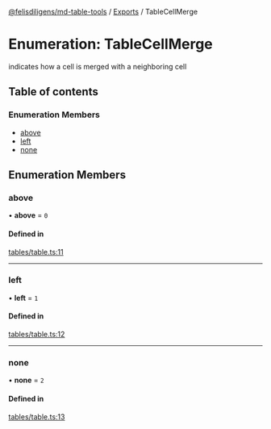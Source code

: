 [@felisdiligens/md-table-tools](../README.md) / [Exports](../modules.md) / TableCellMerge

# Enumeration: TableCellMerge

indicates how a cell is merged with a neighboring cell

## Table of contents

### Enumeration Members

- [above](TableCellMerge.md#above)
- [left](TableCellMerge.md#left)
- [none](TableCellMerge.md#none)

## Enumeration Members

### above

• **above** = ``0``

#### Defined in

[tables/table.ts:11](https://github.com/FelisDiligens/md-table-tools/blob/1e1bcfc/src/tables/table.ts#L11)

___

### left

• **left** = ``1``

#### Defined in

[tables/table.ts:12](https://github.com/FelisDiligens/md-table-tools/blob/1e1bcfc/src/tables/table.ts#L12)

___

### none

• **none** = ``2``

#### Defined in

[tables/table.ts:13](https://github.com/FelisDiligens/md-table-tools/blob/1e1bcfc/src/tables/table.ts#L13)
